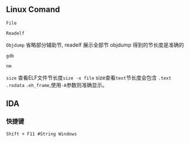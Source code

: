 


## Linux Comand

`File`

`Readelf`

`Objdump`
省略部分辅助节, readelf 展示全部节
objdump 得到的节长度是准确的

`gdb`

`nm`

`size` 
查看ELF文件节长度`size -x file`
size查看`text`节长度会包含 `.text` `.rodata` `.eh_frame`,使用`-A`参数则准确显示。



## IDA
### 快捷键

```shell
Shift + F11 #String Windows
```


